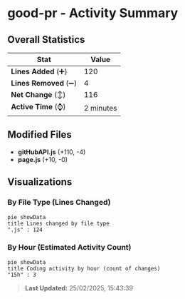 # good-pr - Activity Summary 

## Overall Statistics

| Stat                   | Value                                                             |
| ---------------------- | ----------------------------------------------------------------- |
| **Lines Added** (➕)   | 120                                          |
| **Lines Removed** (➖) | 4                                        |
| **Net Change** (↕)    | 116                |
| **Active Time** (⌚)   | 2 minutes |


## Modified Files
- **gitHubAPI.js** (+110, -4)
- **page.js** (+10, -0)

## Visualizations

### By File Type (Lines Changed)

```mermaid
pie showData
title Lines changed by file type
".js" : 124
```

### By Hour (Estimated Activity Count)

```mermaid
pie showData
title Coding activity by hour (count of changes)
"15h" : 3
```


> **Last Updated:** 25/02/2025, 15:43:39